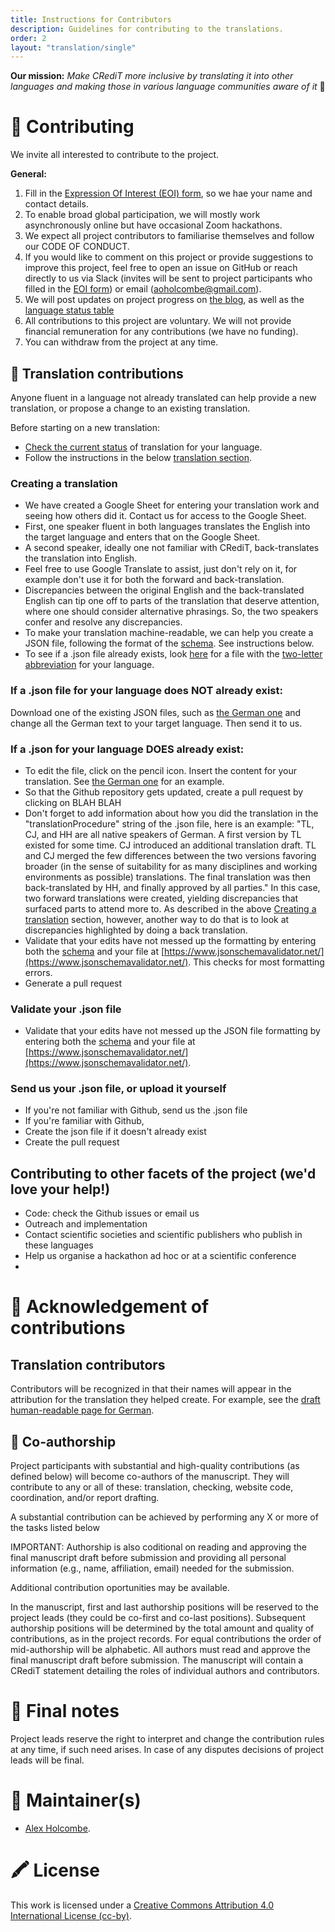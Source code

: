 ```yaml
---
title: Instructions for Contributors
description: Guidelines for contributing to the translations.
order: 2
layout: "translation/single"
---
```


**Our mission:** *Make CRediT more inclusive by translating it into other languages and making those in various language communities aware of it* 🌟  

# 💛  Contributing 

We invite all interested to contribute to the project.     

**General:**

 1. Fill in the [Expression Of Interest (EOI) form](https://docs.google.com/forms/d/e/1FAIpQLSfdhqlnk4sw61MkkDuufZyqO1SKmnp--QE6vEG1_7qnP9MzJg/viewform?usp=sf_link), so we hae your name and contact details.
 1. To enable broad global participation, we will mostly work asynchronously online but have occasional Zoom hackathons.
 1. We expect all project contributors to familiarise themselves and follow our CODE OF CONDUCT.
 1. If you would like to comment on this project or provide suggestions to improve this project, feel free to open an issue on GitHub or reach directly to us via
Slack (invites will be sent to project participants who filled in the [EOI form](https://docs.google.com/forms/d/e/1FAIpQLSfdhqlnk4sw61MkkDuufZyqO1SKmnp--QE6vEG1_7qnP9MzJg/viewform?usp=sf_link)) or email (aoholcombe@gmail.com).   
 1. We will post updates on project progress on [the blog](https://contributorshipcollaboration.github.io/blog/), as well as the [language status table](https://github.com/contributorshipcollaboration/credit-translation/blob/main/language_status.md)
 1. All contributions to this project are voluntary. We will not provide financial remuneration for any contributions (we have no funding).
 1. You can withdraw from the project at any time.        

## 🧱  Translation contributions 

Anyone fluent in a language not already translated can help provide a new translation, or propose a change to an existing translation.

Before starting on a new translation:

* [Check the current status](progress.md) of translation for your language.
* Follow the instructions in the below [translation section](#-Creating-a-translation).

### Creating a translation

*  We have created a Google Sheet for entering your translation work and seeing how others did it. Contact us for access to the Google Sheet.
* First, one speaker fluent in both languages translates the English into the target language and enters that on the Google Sheet. 
* A second speaker, ideally one not familiar with CRediT, back-translates the translation into English.
* Feel free to use Google Translate to assist, just don't rely on it, for example don't use it for both the forward and back-translation.
* Discrepancies between the original English and the back-translated English can tip one off to parts of the translation that deserve attention, where one should consider alternative phrasings. So, the two speakers confer and resolve any discrepancies.
* To make your translation machine-readable, we can help you create a JSON file, following the format of the [schema](). See instructions below.
 * To see if a .json file already exists, look [here]() for a file with the [two-letter abbreviation](https://en.wikipedia.org/wiki/List_of_ISO_639_language_codes) for your language.

### If a .json file for your language does NOT already exist:

Download one of the existing JSON files, such as [the German one]() and change all the German text to your target language. Then send it to us.

### If a .json for your language DOES already exist: 

* To edit the file, click on the pencil icon. Insert the content for your translation. See [the German one]() for an example.
* So that the Github repository gets updated, create a pull request by clicking on BLAH BLAH
* Don't forget to add information about how you did the translation in the "translationProcedure" string of the .json file, here is an example: "TL, CJ, and HH are all native speakers of German. A first version by TL existed for some time. CJ introduced an additional translation draft. TL and CJ merged the few differences between the two versions favoring broader (in the sense of suitability for as many disciplines and working environments as possible) translations. The final translation was then back-translated by HH, and finally approved by all parties." In this case, two forward translations were created, yielding discrepancies that surfaced parts to attend more to. As described in the above [Creating a translation](#-Creating-a-translation) section, however, another way to do that is to look at discrepancies highlighted by doing a back translation.
* Validate that your edits have not messed up the formatting by entering both the [schema]() and your file at [https://www.jsonschemavalidator.net/](https://www.jsonschemavalidator.net/). This checks for most formatting errors.
* Generate a pull request

### Validate your .json file

* Validate that your edits have not messed up the JSON file formatting by entering both the [schema]() and your file at [https://www.jsonschemavalidator.net/](https://www.jsonschemavalidator.net/).

### Send us your .json file, or upload it yourself

* If you're not familiar with Github, send us the .json file
* If you're familiar with Github,
 * Create the json file if it doesn't already exist
 * Create the pull request

## Contributing to other facets of the project (we'd love your help!)

* Code: check the Github issues or email us
* Outreach and implementation 
 * Contact scientific societies and scientific publishers who publish in these languages
* Help us organise a hackathon ad hoc or at a scientific conference
* 

# 💝  Acknowledgement of contributions   

## Translation contributors 

Contributors will be recognized in that their names will appear in the attribution for the translation they helped create. For example, see the [draft human-readable page for German](https://github.com/contributorshipcollaboration/credit-translation/blob/main/md_files/credit_translation_de.md).

<!-- All project participants who contributed any amount of work, and provided their details, will be acknowledged as project contributors on the project page, report, presentations, and manuscript. We will mainly use a CRediT-like statement format, but we will also keep a more detailed record of individual contributions to specific tasks within the stages of the project. This record will be also made publicly availabe as part of the open project materials (as a publicly available dataset). You can request to have your details removed or obscured at any time.    -->

## 📄 Co-authorship  
Project participants with substantial and high-quality contributions (as defined below) will become co-authors of the manuscript.
They will contribute to any or all of these: translation, checking, website code, coordination, and/or report drafting.   

A substantial contribution can be achieved by performing any X or more of the tasks listed below 
  
IMPORTANT: Authorship is also coditional on reading and approving the final manuscript draft before submission and providing all personal information (e.g., name, affiliation, email) needed for the submission.     

Additional contribution oportunities may be available.

In the manuscript, first and last authorship positions will be reserved to the project leads (they could be co-first and co-last positions). Subsequent authorship positions will be determined by the total amount and quality of contributions, as in the project records. For equal contributions the order of mid-authorship will be alphabetic. All authors must read and approve the final manuscript draft before submission. The manuscript will contain a CRediT statement detailing the roles of individual authors and contributors.   

# 📍 Final notes   
Project leads reserve the right to interpret and change the contribution rules at any time, if such need arises. In case of any disputes decisions of project leads will be final.    

# 🔧  Maintainer(s)
* [Alex Holcombe](https://github.com/alexholcombe).   

# 🖍️  License 
This work is licensed under a [Creative Commons Attribution 4.0 International License (cc-by)](/LICENSE.md).   
